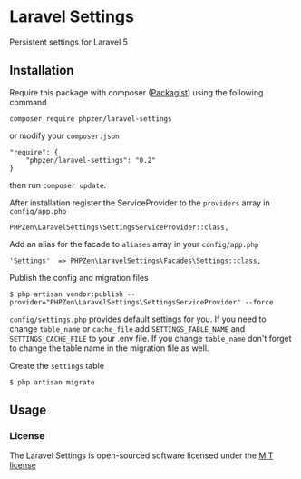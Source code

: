 # Laravel Settings
Persistent settings for Laravel 5

## Installation
Require this package with composer ([Packagist](https://packagist.org/packages/phpzen/laravel-settings)) using the following command

    composer require phpzen/laravel-settings

or modify your `composer.json`

    "require": {
        "phpzen/laravel-settings": "0.2"
    }

then run `composer update`.

After installation register the ServiceProvider to the `providers` array in `config/app.php`

    PHPZen\LaravelSettings\SettingsServiceProvider::class,

Add an alias for the facade to `aliases` array in  your `config/app.php`

    'Settings'  => PHPZen\LaravelSettings\Facades\Settings::class,

Publish the config and migration files

    $ php artisan vendor:publish --provider="PHPZen\LaravelSettings\SettingsServiceProvider" --force

`config/settings.php` provides default settings for you. If you need to change `table_name` or `cache_file` add `SETTINGS_TABLE_NAME` and `SETTINGS_CACHE_FILE` to your .env file.
If you change `table_name` don't forget to change the table name in the migration file as well.

Create the `settings` table

    $ php artisan migrate

## Usage


### License

The Laravel Settings is open-sourced software licensed under the [MIT license](http://opensource.org/licenses/MIT)